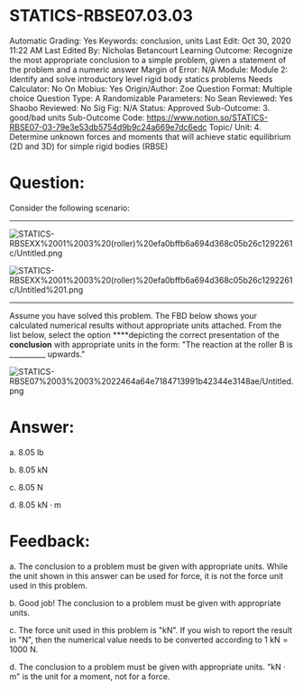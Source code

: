 # STATICS-RBSE07.03.03

Automatic Grading: Yes
Keywords: conclusion, units
Last Edit: Oct 30, 2020 11:22 AM
Last Edited By: Nicholas Betancourt
Learning Outcome: Recognize the most appropriate conclusion to a simple problem, given a statement of the problem and a numeric answer
Margin of Error: N/A
Module: Module 2: Identify and solve introductory level rigid body statics problems
Needs Calculator: No
On Mobius: Yes
Origin/Author: Zoe
Question Format: Multiple choice
Question Type: A
Randomizable Parameters: No
Sean Reviewed: Yes
Shaobo Reviewed: No
Sig Fig: N/A
Status: Approved
Sub-Outcome: 3. good/bad units
Sub-Outcome Code: https://www.notion.so/STATICS-RBSE07-03-79e3e53db5754d9b9c24a669e7dc6edc
Topic/ Unit: 4. Determine unknown forces and moments that will achieve static equilibrium (2D and 3D) for simple rigid bodies (RBSE)

# Question:

Consider the following scenario:

---

![STATICS-RBSEXX%2001%2003%20(roller)%20efa0bffb6a694d368c05b26c1292261c/Untitled.png](STATICS-RBSEXX%2001%2003%20(roller)%20efa0bffb6a694d368c05b26c1292261c/Untitled.png)

![STATICS-RBSEXX%2001%2003%20(roller)%20efa0bffb6a694d368c05b26c1292261c/Untitled%201.png](STATICS-RBSEXX%2001%2003%20(roller)%20efa0bffb6a694d368c05b26c1292261c/Untitled%201.png)

---

Assume you have solved this problem.  The FBD below shows your calculated numerical results without appropriate units attached. From the list below, select the option ****depicting the correct presentation of the **conclusion** with appropriate units in the form: "The reaction at the roller $\text{B}$ is __________  upwards."

![STATICS-RBSE07%2003%2003%2022464a64e7184713991b42344e3148ae/Untitled.png](STATICS-RBSE07%2003%2003%2022464a64e7184713991b42344e3148ae/Untitled.png)

# Answer:

a. 8.05 $\text{lb}$

b. 8.05 $\text{kN}$

c. 8.05 $\text{N}$

d. 8.05 $\text{kN}\cdot\text{m}$

# Feedback:

a. The conclusion to a problem must be given with appropriate units. While the unit shown in this answer can be used for force, it is not the force unit used in this problem.

b. Good job! The conclusion to a problem must be given with appropriate units. 

c. The force unit used in this problem is "$\text{kN}$". If you wish to report the result in "$\text{N}$", then the numerical value needs to be converted according to $1~\text{kN}=1000~\text{N}$.

d. The conclusion to a problem must be given with appropriate units.  "$\text{kN}\cdot\text{m}$" is the unit for a moment, not for a force.